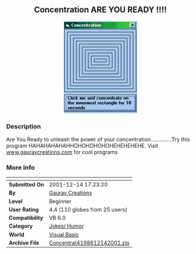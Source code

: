 ﻿<div align="center">

## Concentration ARE YOU READY \!\!\!\!

<img src="PIC2001121472295890.gif">
</div>

### Description

Are You Ready to unleash the power of your concentration..............Try this program HAHAHAHAHAHHOHOHOHOHOHEHEHEHEHE. Visit www.gauravcreations.com for cool programs
 
### More Info
 


<span>             |<span>
---                |---
**Submitted On**   |2001-12-14 17:23:20
**By**             |[Gaurav Creations](https://github.com/Planet-Source-Code/PSCIndex/blob/master/ByAuthor/gaurav-creations.md)
**Level**          |Beginner
**User Rating**    |4.4 (110 globes from 25 users)
**Compatibility**  |VB 6\.0
**Category**       |[Jokes/ Humor](https://github.com/Planet-Source-Code/PSCIndex/blob/master/ByCategory/jokes-humor__1-40.md)
**World**          |[Visual Basic](https://github.com/Planet-Source-Code/PSCIndex/blob/master/ByWorld/visual-basic.md)
**Archive File**   |[Concentrat4198612142001\.zip](https://github.com/Planet-Source-Code/gaurav-creations-concentration-are-you-ready__1-29768/archive/master.zip)








